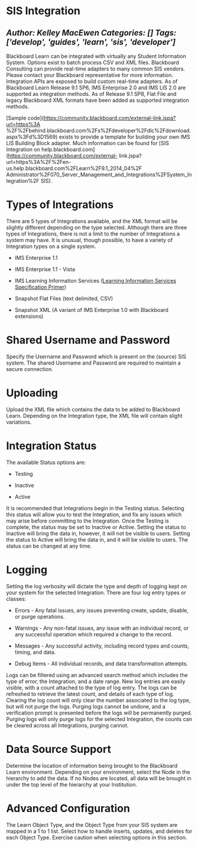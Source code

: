 # SIS Integration
*Author: Kelley MacEwen*
*Categories: []*
*Tags: ['develop', 'guides', 'learn', 'sis', 'developer']*
---
Blackboard Learn can be integrated with virtually any Student Information
System. Options exist to batch process CSV and XML files. Blackboard
Consulting can provide real-time adapters to many common SIS vendors. Please
contact your Blackboard representative for more information. Integration APIs
are exposed to build custom real-time adapters. As of Blackboard Learn Release
9.1 SP6, IMS Enterprise 2.0 and IMS LIS 2.0 are supported as integration
methods. As of Release 9.1 SP8, Flat File and legacy Blackboard XML formats
have been added as supported integration methods.

[Sample code](https://community.blackboard.com/external-link.jspa?url=https%3A
%2F%2Fbehind.blackboard.com%2Fs%2Fdeveloper%2Fdlc%2Fdownload.aspx%3Fd%3D1569)
exists to provide a template for building your own IMS LIS Building Block
adapter. Much information can be found for [SIS Integration on
help.blackboard.com](https://community.blackboard.com/external-
link.jspa?url=https%3A%2F%2Fen-us.help.blackboard.com%2FLearn%2F9.1_2014_04%2F
Administrator%2F070_Server_Management_and_Integrations%2FSystem_Integration%2F
SIS).

# Types of Integrations

There are 5 types of Integrations available, and the XML format will be
slightly different depending on the type selected. Although there are three
types of Integrations, there is not a limit to the number of Integrations a
system may have. It is unusual, though possible, to have a variety of
Integration types on a single system.

  * IMS Enterprise 1.1

  * IMS Enterprise 1.1 - Vista

  * IMS Learning Information Services ([Learning Information Services Specification Primer](https://www.imsglobal.org%2Flis%2Flisv2p0p1%2FLISSpecPrimerv2p0p1.html))

  * Snapshot Flat Files (text delimited, CSV)

  * Snapshot XML (A variant of IMS Enterprise 1.0 with Blackboard extensions)

# Shared Username and Password

Specify the Username and Password which is present on the (source) SIS system.
The shared Username and Password are required to maintain a secure connection.

# Uploading

Upload the XML file which contains the data to be added to Blackboard Learn.
Depending on the Integration type, the XML file will contain slight
variations.

# Integration Status

The available Status options are:

  * Testing

  * Inactive

  * Active

It is recommended that Integrations begin in the Testing status. Selecting
this status will allow you to test the Integration, and fix any issues which
may arise before committing to the Integration. Once the Testing is complete,
the status may be set to Inactive or Active. Setting the status to Inactive
will bring the data in, however, it will not be visible to users. Setting the
status to Active will bring the data in, and it will be visible to users. The
status can be changed at any time.

# Logging

Setting the log verbosity will dictate the type and depth of logging kept on
your system for the selected Integration. There are four log entry types or
classes:

  * Errors - Any fatal issues, any issues preventing create, update, disable, or purge operations.

  * Warnings - Any non-fatal issues, any issue with an individual record, or any successful operation which required a change to the record.

  * Messages - Any successful activity, including record types and counts, timing, and data.

  * Debug Items - All individual records, and data transformation attempts.

Logs can be filtered using an advanced search method which includes the type
of error, the Integration, and a date range. New log entries are easily
visible, with a count attached to the type of log entry. The logs can be
refreshed to retrieve the latest count, and details of each type of log.
Clearing the log count will only clear the number associated to the log type,
but will not purge the logs. Purging logs cannot be undone, and a verification
prompt is presented before the logs will be permanently purged. Purging logs
will only purge logs for the selected Integration, the counts can be cleared
across all Integrations, purging cannot.

# Data Source Support

Determine the location of information being brought to the Blackboard Learn
environment. Depending on your environment, select the Node in the hierarchy
to add the data. If no Nodes are located, all data will be brought in under
the top level of the hierarchy at your Institution.

# Advanced Configuration

The Learn Object Type, and the Object Type from your SIS system are mapped in
a 1 to 1 list. Select how to handle inserts, updates, and deletes for each
Object Type. Exercise caution when selecting options in this section.

